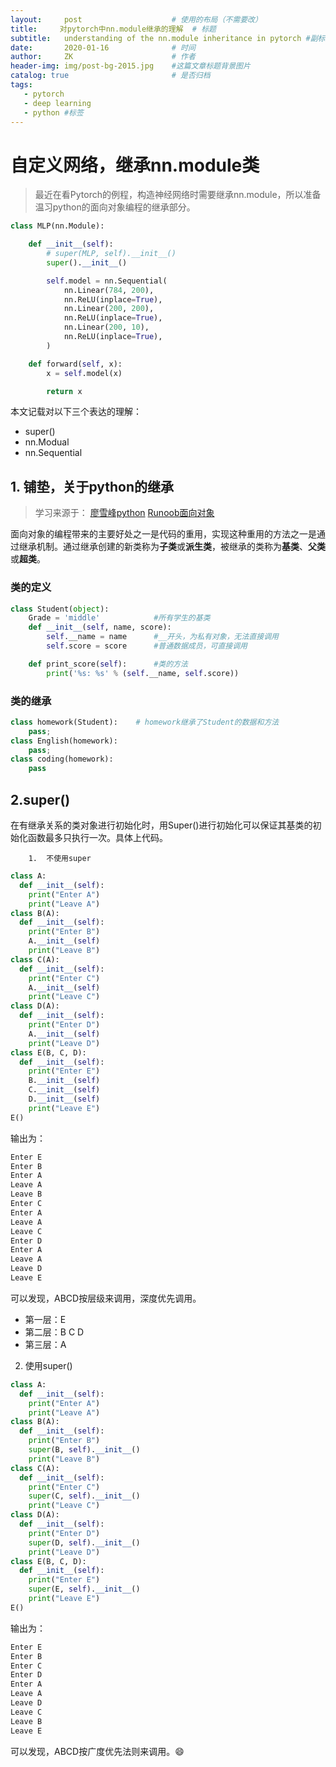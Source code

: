```yaml
---
layout:     post                    # 使用的布局（不需要改）
title:     对pytorch中nn.module继承的理解  # 标题 
subtitle:   understanding of the nn.module inheritance in pytorch #副标题
date:       2020-01-16              # 时间
author:     ZK                      # 作者
header-img: img/post-bg-2015.jpg    #这篇文章标题背景图片
catalog: true                       # 是否归档
tags:
   - pytorch
   - deep learning
   - python	#标签
---
```



# 自定义网络，继承nn.module类

> ​	最近在看Pytorch的例程，构造神经网络时需要继承nn.module，所以准备温习python的面向对象编程的继承部分。

```python
class MLP(nn.Module):

    def __init__(self):
        # super(MLP, self).__init__()
        super().__init__()

        self.model = nn.Sequential(
            nn.Linear(784, 200),
            nn.ReLU(inplace=True),
            nn.Linear(200, 200),
            nn.ReLU(inplace=True),
            nn.Linear(200, 10),
            nn.ReLU(inplace=True),
        )

    def forward(self, x):
        x = self.model(x)

        return x

```

本文记载对以下三个表达的理解：

 * super()  
 * nn.Modual  
 * nn.Sequential 


## 1. 铺垫，关于python的继承

> 学习来源于：	[廖雪峰python](https://www.liaoxuefeng.com/wiki/1016959663602400/1017495723838528)	 [Runoob面向对象](https://www.runoob.com/python/python-object.html)

​		面向对象的编程带来的主要好处之一是代码的重用，实现这种重用的方法之一是通过继承机制。通过继承创建的新类称为**子类**或**派生类**，被继承的类称为**基类**、**父类**或**超类**。

### 类的定义

```python
class Student(object):
	Grade = 'middle'			#所有学生的基类 
    def __init__(self, name, score):
        self.__name = name		#__开头，为私有对象，无法直接调用
        self.score = score		#普通数据成员，可直接调用

    def print_score(self):		#类的方法
        print('%s: %s' % (self.__name, self.score))
```

### 类的继承

```python
class homework(Student):	# homework继承了Student的数据和方法
    pass;
class English(homework):
    pass;
class coding(homework):
    pass
```



## 2.super()

​		在有继承关系的类对象进行初始化时，用Super()进行初始化可以保证其基类的初始化函数最多只执行一次。具体上代码。

  		1.	不使用super

```python
class A:
  def __init__(self):
    print("Enter A")
    print("Leave A")
class B(A):
  def __init__(self):
    print("Enter B")
    A.__init__(self)
    print("Leave B")
class C(A):
  def __init__(self):
    print("Enter C")
    A.__init__(self)
    print("Leave C")
class D(A):
  def __init__(self):
    print("Enter D")
    A.__init__(self)
    print("Leave D")
class E(B, C, D):
  def __init__(self):
    print("Enter E")
    B.__init__(self)
    C.__init__(self)
    D.__init__(self)
    print("Leave E")
E()
```

输出为：

```python
Enter E
Enter B
Enter A
Leave A
Leave B
Enter C
Enter A
Leave A
Leave C
Enter D
Enter A
Leave A
Leave D
Leave E
```

可以发现，ABCD按层级来调用，深度优先调用。

* 第一层：E
* 第二层：B C D
* 第三层：A

2. 使用super()

``` python
class A:
  def __init__(self):
    print("Enter A")
    print("Leave A")
class B(A):
  def __init__(self):
    print("Enter B")
    super(B, self).__init__()
    print("Leave B")
class C(A):
  def __init__(self):
    print("Enter C")
    super(C, self).__init__()
    print("Leave C")
class D(A):
  def __init__(self):
    print("Enter D")
    super(D, self).__init__()
    print("Leave D")
class E(B, C, D):
  def __init__(self):
    print("Enter E")
    super(E, self).__init__()
    print("Leave E")
E()
```

输出为：

```python
Enter E
Enter B
Enter C
Enter D
Enter A
Leave A
Leave D
Leave C
Leave B
Leave E
```

可以发现，ABCD按广度优先法则来调用。:smile:
